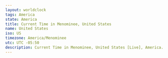 ```yaml
---
layout: worldclock
tags: America
state: America
title: Current Time in Menominee, United States
name: United States
iso: US
timezone: America/Menominee
utc: UTC -05:50
description: Current Time in Menominee, United States [Live], America. Live update now time in Menominee, timezone America/Menominee, UTC -05:50, Country ISO code & Current Local Time.
---
```


